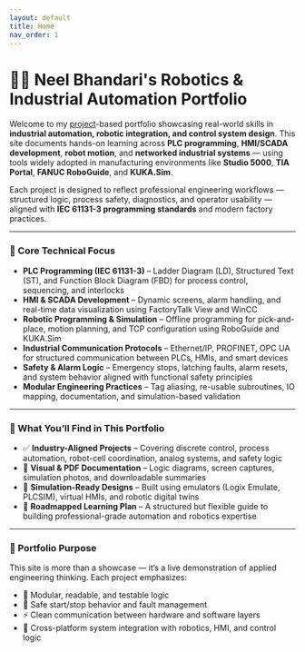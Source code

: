 ```yaml
---
layout: default
title: Home
nav_order: 1
---
```


# 👨‍💻 Neel Bhandari's  Robotics & Industrial Automation Portfolio

Welcome to my [project](projects)-based portfolio showcasing real-world skills in **industrial automation, robotic integration, and control system design**. This site documents hands-on learning across **PLC programming**, **HMI/SCADA development**, **robot motion**, and **networked industrial systems** — using tools widely adopted in manufacturing environments like **Studio 5000**, **TIA Portal**, **FANUC RoboGuide**, and **KUKA.Sim**.

Each project is designed to reflect professional engineering workflows — structured logic, process safety, diagnostics, and operator usability — aligned with **IEC 61131-3 programming standards** and modern factory practices.

---

### 🧠 Core Technical Focus

- **PLC Programming (IEC 61131-3)** – Ladder Diagram (LD), Structured Text (ST), and Function Block Diagram (FBD) for process control, sequencing, and interlocks  
- **HMI & SCADA Development** – Dynamic screens, alarm handling, and real-time data visualization using FactoryTalk View and WinCC  
- **Robotic Programming & Simulation** – Offline programming for pick-and-place, motion planning, and TCP configuration using RoboGuide and KUKA.Sim  
- **Industrial Communication Protocols** – Ethernet/IP, PROFINET, OPC UA for structured communication between PLCs, HMIs, and smart devices  
- **Safety & Alarm Logic** – Emergency stops, latching faults, alarm resets, and system behavior aligned with functional safety principles  
- **Modular Engineering Practices** – Tag aliasing, re-usable subroutines, IO mapping, documentation, and simulation-based validation

---

### 📁 What You’ll Find in This Portfolio

- ✅ **Industry-Aligned Projects** – Covering discrete control, process automation, robot-cell coordination, analog systems, and safety logic  
- 📄 **Visual & PDF Documentation** – Logic diagrams, screen captures, simulation photos, and downloadable summaries  
- 🧪 **Simulation-Ready Designs** – Built using emulators (Logix Emulate, PLCSIM), virtual HMIs, and robotic digital twins  
- 🧭 **Roadmapped Learning Plan** – A structured but flexible guide to building professional-grade automation and robotics expertise

---

### 🎯 Portfolio Purpose

This site is more than a showcase — it’s a live demonstration of applied engineering thinking. Each project emphasizes:

- 🧠 Modular, readable, and testable logic  
- 🔐 Safe start/stop behavior and fault management  
- ⚡ Clean communication between hardware and software layers  
- 🤖 Cross-platform system integration with robotics, HMI, and control logic

